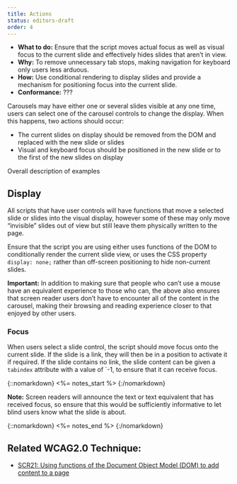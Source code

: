 ```yaml
---
title: Actions
status: editors-draft
order: 4
---
```


- **What to do:** Ensure that the script moves actual focus as well as visual focus to the current slide and effectively hides slides that aren’t in view.
- **Why:** To remove unnecessary tab stops, making navigation for keyboard only users less arduous.
- **How:** Use conditional rendering to display slides and provide a mechanism for positioning focus into the current slide.
- **Conformance:** ???

Carousels may have either one or several slides visible at any one time, users can select one of the carousel controls to change the display. When this happens, two actions should occur:

- The current slides on display should be removed from the DOM and replaced with the new slide or slides
- Visual and keyboard focus should be positioned in the new slide or to the first of the new slides on display

Overall description of examples

## Display

All scripts that have user controls will have functions that move a selected slide or slides into the visual display, however some of these may only move “invisible” slides out of view but still leave them physically written to the page.

Ensure that the script you are using either uses functions of the DOM to conditionally render the current slide view, or uses the CSS property `display: none;` rather than off-screen positioning to hide non-current slides.


**Important:** In addition to making sure that people who can’t use a mouse have an equivalent experience to those who can, the above also ensures that screen reader users don’t have to encounter all of the content in the carousel, making their browsing and reading experience closer to that enjoyed by other users.

### Focus

When users select a slide control, the script should move focus onto the current slide. If the slide is a link, they will then be in a position to activate it if required. If the slide contains no link, the slide content can be given a `tabindex` attribute with a value of `-1, to ensure that it can receive focus.

{::nomarkdown}
<%= notes_start %>
{:/nomarkdown}

**Note:** Screen readers will announce the text or text equivalent that has received focus, so ensure that this would be sufficiently informative to let blind users know what the slide is about.

{::nomarkdown}
<%= notes_end %>
{:/nomarkdown}

## Related WCAG2.0 Technique:

- [SCR21: Using functions of the Document Object Model (DOM) to add content to a page](http://www.w3.org/TR/2012/NOTE-WCAG20-TECHS-20120103/G135)
